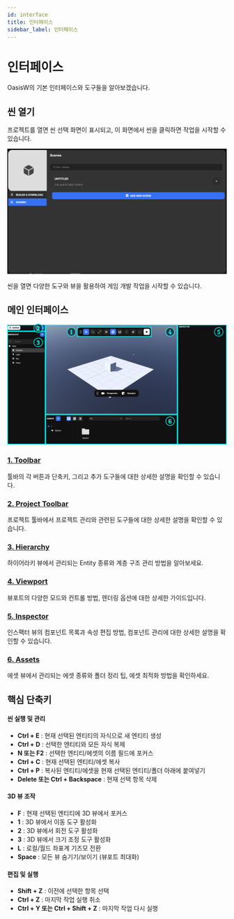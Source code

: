 ```yaml
---
id: interface
title: 인터페이스
sidebar_label: 인터페이스
---
```


# 인터페이스

OasisW의 기본 인터페이스와 도구들을 알아보겠습니다.

## 씬 열기

프로젝트를 열면 씬 선택 화면이 표시되고, 이 화면에서 씬을 클릭하면 작업을 시작할 수 있습니다.

![프로젝트 열기 화면](/img/usage-guide/1_open_project.png)

씬을 열면 다양한 도구와 뷰을 활용하여 게임 개발 작업을 시작할 수 있습니다. 

## 메인 인터페이스

![OasisW 전체 화면](/img/usage-guide/2_full.svg)

### [1. Toolbar](./toolbar)
툴바의 각 버튼과 단축키, 그리고 추가 도구들에 대한 상세한 설명을 확인할 수 있습니다.

### [2. Project Toolbar](./project-toolbar)
프로젝트 툴바에서 프로젝트 관리와 관련된 도구들에 대한 상세한 설명을 확인할 수 있습니다.

### [3. Hierarchy](./hierarchy)
하이어라키 뷰에서 관리되는 Entity 종류와 계층 구조 관리 방법을 알아보세요.

### [4. Viewport](./viewport)
뷰포트의 다양한 모드와 컨트롤 방법, 렌더링 옵션에 대한 상세한 가이드입니다.

### [5. Inspector](./inspector)
인스팩터 뷰의 컴포넌트 목록과 속성 편집 방법, 컴포넌트 관리에 대한 상세한 설명을 확인할 수 있습니다.

### [6. Assets](./assets)
에셋 뷰에서 관리되는 에셋 종류와 폴더 정리 팁, 에셋 최적화 방법을 확인하세요.

## 핵심 단축키

#### **씬 실행 및 관리**
<!-- - **Ctrl + Enter** : 새 탭에서 씬 실행 -->
- **Ctrl + E** : 현재 선택된 엔티티의 자식으로 새 엔티티 생성
- **Ctrl + D** : 선택한 엔티티와 모든 자식 복제
- **N 또는 F2** : 선택한 엔티티/에셋의 이름 필드에 포커스
- **Ctrl + C** : 현재 선택된 엔티티/에셋 복사
- **Ctrl + P** : 복사된 엔티티/에셋을 현재 선택된 엔티티/폴더 아래에 붙여넣기
- **Delete 또는 Ctrl + Backspace** : 현재 선택 항목 삭제

#### **3D 뷰 조작**
- **F** : 현재 선택된 엔티티에 3D 뷰에서 포커스
- **1** : 3D 뷰에서 이동 도구 활성화
- **2** : 3D 뷰에서 회전 도구 활성화
- **3** : 3D 뷰에서 크기 조정 도구 활성화
- **L** : 로컬/월드 좌표계 기즈모 전환
- **Space** : 모든 뷰 숨기기/보이기 (뷰포트 최대화)

#### **편집 및 실행**
<!-- - **Ctrl + B** : 런타임 라이트매퍼를 사용하여 조명 재베이크 -->
- **Shift + Z** : 이전에 선택한 항목 선택
- **Ctrl + Z** : 마지막 작업 실행 취소
- **Ctrl + Y 또는 Ctrl + Shift + Z** : 마지막 작업 다시 실행
<!-- - **Ctrl + Space** : 미니 메뉴얼 검색 도구 모음 토글 -->
<!-- - **Shift + ?** : 에디터 컨트롤 표시 -->

<!-- ### 효율적인 작업을 위한 팁
- 각 뷰의 기능을 숙지하여 빠른 작업 진행
- 단축키를 활용하여 마우스 조작 최소화
- 일관된 폴더 구조와 명명 규칙 사용
- 정기적인 프로젝트 백업과 버전 관리 -->
